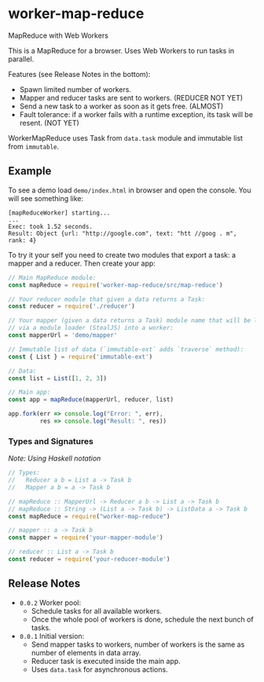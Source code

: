 # worker-map-reduce
MapReduce with Web Workers

This is a MapReduce for a browser. Uses Web Workers to run tasks in parallel.

Features (see Release Notes in the bottom):
- Spawn limited number of workers.
- Mapper and reducer tasks are sent to workers. (REDUCER NOT YET)
- Send a new task to a worker as soon as it gets free. (ALMOST)
- Fault tolerance: if a worker fails with a runtime exception, its task will be resent. (NOT YET)

WorkerMapReduce uses Task from `data.task` module and immutable list from `immutable`.

## Example

To see a demo load `demo/index.html` in browser and open the console. You will see something like:
```
[mapReduceWorker] starting...
...
Exec: took 1.52 seconds.
Result: Object {url: "http://google.com", text: "htt //goog . m", rank: 4}
```

To try it your self you need to create two modules that export a task: a mapper and a reducer.
Then create your app:
```js
// Main MapReduce module:
const mapReduce = require('worker-map-reduce/src/map-reduce')

// Your reducer module that given a data returns a Task:
const reducer = require('./reducer')

// Your mapper (given a data returns a Task) module name that will be loaded
// via a module loader (StealJS) into a worker:
const mapperUrl = 'demo/mapper'

// Immutable list of data (`immutable-ext` adds `traverse` method):
const { List } = require('immutable-ext')

// Data:
const list = List([1, 2, 3])

// Main app:
const app = mapReduce(mapperUrl, reducer, list)

app.fork(err => console.log("Error: ", err),
         res => console.log("Result: ", res))

```

### Types and Signatures

_Note: Using Haskell notation_
```js
// Types:
//   Reducer a b = List a -> Task b
//   Mapper a b = a -> Task b

// mapReduce :: MapperUrl -> Reducer a b -> List a -> Task b
// mapReduce :: String -> (List a -> Task b) -> ListData a -> Task b
const mapReduce = require("worker-map-reduce")

// mapper :: a -> Task b
const mapper = require('your-mapper-module')

// reducer :: List a -> Task b
const reducer = require('your-reducer-module')
```


## Release Notes
- `0.0.2` Worker pool:
  - Schedule tasks for all available workers.
  - Once the whole pool of workers is done, schedule the next bunch of tasks.
- `0.0.1` Initial version:
  - Send mapper tasks to workers, number of workers is the same as number of elements in data array.
  - Reducer task is executed inside the main app.
  - Uses `data.task` for asynchronous actions.